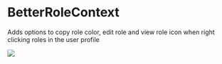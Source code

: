 # BetterRoleContext

Adds options to copy role color, edit role and view role icon when right clicking roles in the user profile

![](https://github.com/Vendicated/Vencord/assets/45497981/354220a4-09f3-4c5f-a28e-4b19ca775190)

